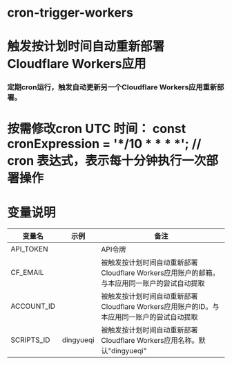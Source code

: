 # cron-trigger-workers
# 触发按计划时间自动重新部署Cloudflare  Workers应用

### 定期cron运行，触发自动更新另一个Cloudflare Workers应用重新部署。
# 按需修改cron UTC 时间： const cronExpression = '*/10 * * * *'; // cron 表达式，表示每十分钟执行一次部署操作
# 变量说明
|      变量名  |  示例       | 备注                                                                                | 
|--------------|------------|-------------------------------------------------------------------------------------|
| API_TOKEN    |            | API令牌                                                                              |       
| CF_EMAIL     |            | 被触发按计划时间自动重新部署Cloudflare  Workers应用账户的邮箱。与本应用同一账户的尝试自动提取 |
| ACCOUNT_ID   |            | 被触发按计划时间自动重新部署Cloudflare  Workers应用账户的ID。与本应用同一账户的尝试自动提取   |
| SCRIPTS_ID   | dingyueqi  | 被触发按计划时间自动重新部署Cloudflare  Workers应用名称。默认"dingyueqi"                   |
